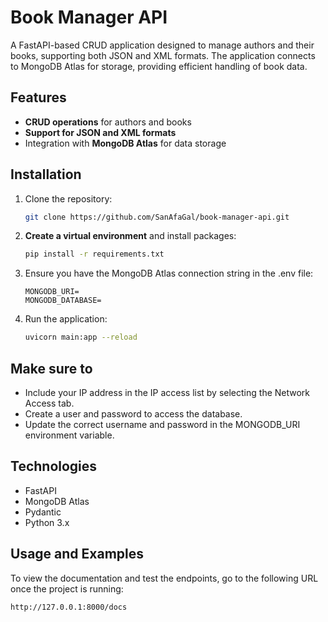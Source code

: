 # Book Manager API

A FastAPI-based CRUD application designed to manage authors and their books, supporting both JSON and XML formats. The application connects to MongoDB Atlas for storage, providing efficient handling of book data.

## Features
- **CRUD operations** for authors and books
- **Support for JSON and XML formats**
- Integration with **MongoDB Atlas** for data storage

## Installation

1. Clone the repository:
    ```bash
    git clone https://github.com/SanAfaGal/book-manager-api.git
    ```
2. **Create a virtual environment** and install packages:
    ```bash
    pip install -r requirements.txt
    ```
3. Ensure you have the MongoDB Atlas connection string in the .env file:
   ```
   MONGODB_URI=
   MONGODB_DATABASE=
   ```
4. Run the application:
    ```bash
    uvicorn main:app --reload
    ```
## Make sure to
- Include your IP address in the IP access list by selecting the Network Access tab.
- Create a user and password to access the database.
- Update the correct username and password in the MONGODB_URI environment variable.

## Technologies
- FastAPI
- MongoDB Atlas
- Pydantic
- Python 3.x

## Usage and Examples
To view the documentation and test the endpoints, go to the following URL once the project is running:
```
http://127.0.0.1:8000/docs
```